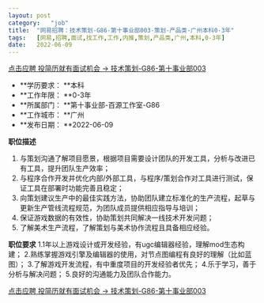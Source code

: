 ```yaml
---
layout:	post
category:	"job"
title:	"网易招聘：技术策划-G86-第十事业部003-策划-产品类-广州本科0-3年"
tags:	[网易,招聘,面试,找工作,工作,内推,策划,产品类,广州,本科,0-3年]
date:	2022-06-09
---
```


[点击应聘 投简历就有面试机会 -> 技术策划-G86-第十事业部003](http://mobile.bole.netease.com/bole/boleDetail?id=35772&employeeId=346f03c3cda5f04c&key=all)



- **学历要求： **本科
- **工作年限： **0-3年
- **所属部门： **第十事业部-百源工作室-G86
- **工作城市： **广州
- **发布日期： **2022-06-09



**职位描述**
1. 与策划沟通了解项目愿景，根据项目需要设计团队的开发工具，分析与改进已有工具，提升团队生产效率；
2. 与程序合作开发并优化内部/外部工具，与程序/策划合作对工具进行测试，保证工具在部署时功能完善且稳定；
3. 向策划建议生产中的最佳实践方法，协助团队建立标准化的生产流程，起草与更新生产管线流程规范，为团队成员提供相应指导与培训；
4. 保证游戏数据的有效性，协助策划共同解决一线技术开发问题；
5. 了解美术生产流程，了解策划与美术协作流程且具备相应经验。



**职位要求**
1.1年以上游戏设计或开发经验，有ugc编辑器经验，理解mod生态构建；
2.熟练掌握游戏引擎及编辑器的使用，对节点图编程有良好的理解（比如蓝图）；
3.了解游戏开发流程，有中重度项目的开发经验者优先；
4.乐于学习，善于分析与解决问题；
5.良好的沟通能力及团队合作能力。



[点击应聘 投简历就有面试机会 -> 技术策划-G86-第十事业部003](http://mobile.bole.netease.com/bole/boleDetail?id=35772&employeeId=346f03c3cda5f04c&key=all)